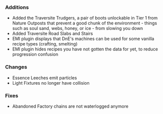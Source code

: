 ### Additions
- Added the Traversite Trudgers, a pair of boots unlockable in Tier 1 from Nature Outposts that prevent a good chunk of the environment - things such as soul sand, webs, honey, or ice - from slowing you down
- Added Traversite Road Slabs and Stairs
- EMI plugin displays that DnE's machines can be used for some vanilla recipe types (crafting, smelting)
- EMI plugin hides recipes you have not gotten the data for yet, to reduce progression confusion

### Changes
- Essence Leeches emit particles
- Light Fixtures no longer have collision

### Fixes
- Abandoned Factory chains are not waterlogged anymore